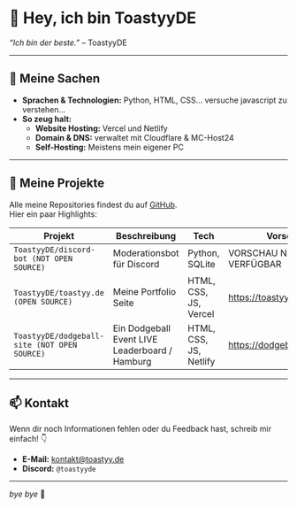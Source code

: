 # 👋 Hey, ich bin ToastyyDE
*“Ich bin der beste.”* – ToastyyDE

---

## 🚀 Meine Sachen
- **Sprachen & Technologien:** Python, HTML, CSS... versuche javascript zu verstehen...
- **So zeug halt:**
  - **Website Hosting:** Vercel und Netlify
  - **Domain & DNS:** verwaltet mit Cloudflare & MC-Host24
  - **Self-Hosting:** Meistens mein eigener PC

---

## 📂 Meine Projekte
Alle meine Repositories findest du auf [GitHub](https://github.com/ToastyyDE).  
Hier ein paar Highlights:

| Projekt                                       | Beschreibung                                   | Tech                    | Vorschau                     |
| --------------------------------------------- | ---------------------------------------------- | ----------------------- | ---------------------------- |
| `ToastyyDE/discord-bot (NOT OPEN SOURCE)`     | Moderationsbot für Discord                     | Python, SQLite          | VORSCHAU NICHT VERFÜGBAR     |
| `ToastyyDE/toastyy.de (OPEN SOURCE)`          | Meine Portfolio Seite                          | HTML, CSS, JS, Vercel   | https://toastyy.de           |
| `ToastyyDE/dodgeball-site (NOT OPEN SOURCE)`  | Ein Dodgeball Event LIVE Leaderboard / Hamburg | HTML, CSS, JS, Netlify  | https://dodgeball.toastyy.de |

---

## 📫 Kontakt
Wenn dir noch Informationen fehlen oder du Feedback hast, schreib mir einfach! 👇
- **E-Mail:** [kontakt@toastyy.de](mailto:kontakt@toastyy.de)  
- **Discord:** `@toastyyde`

---

*bye bye* 🚀
